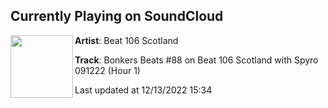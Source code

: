 ## Currently Playing on SoundCloud

[<img align="left" width="100" src="https://i1.sndcdn.com/artworks-scyxZr61jKWVQeRp-oojeBQ-t500x500.jpg">](https://soundcloud.com/beat106scotland/bonkers-beats-88-on-beat-106-1?in=beat106scotland/sets/bonkers-beats-88-on-beat-106-scotland-with-spyro-defective-091222)

**Artist**: Beat 106 Scotland 

**Track**: Bonkers Beats #88 on Beat 106 Scotland with Spyro 091222 (Hour 1)

Last updated at 12/13/2022 15:34
